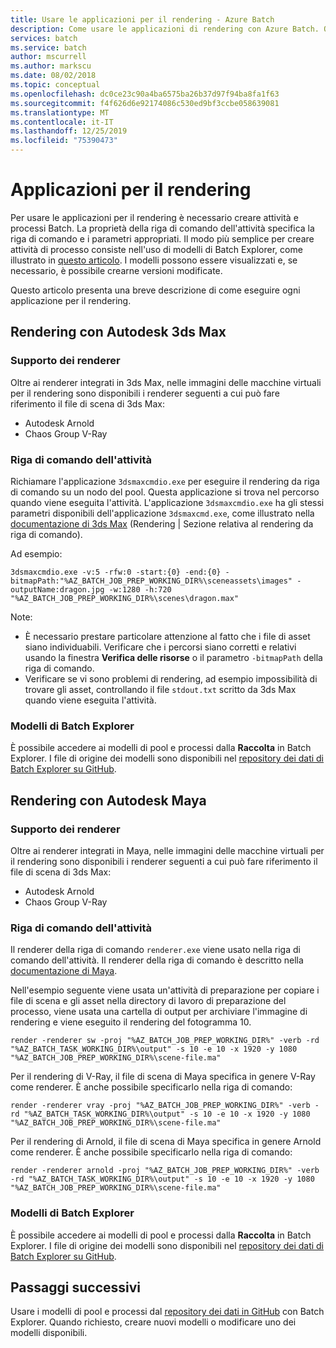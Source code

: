```yaml
---
title: Usare le applicazioni per il rendering - Azure Batch
description: Come usare le applicazioni di rendering con Azure Batch. Questo articolo presenta una breve descrizione di come eseguire ogni applicazione per il rendering.
services: batch
ms.service: batch
author: mscurrell
ms.author: markscu
ms.date: 08/02/2018
ms.topic: conceptual
ms.openlocfilehash: dc0ce23c90a4ba6575ba26b37d97f94ba8fa1f63
ms.sourcegitcommit: f4f626d6e92174086c530ed9bf3ccbe058639081
ms.translationtype: MT
ms.contentlocale: it-IT
ms.lasthandoff: 12/25/2019
ms.locfileid: "75390473"
---
```

# <a name="rendering-applications"></a>Applicazioni per il rendering

Per usare le applicazioni per il rendering è necessario creare attività e processi Batch. La proprietà della riga di comando dell'attività specifica la riga di comando e i parametri appropriati.  Il modo più semplice per creare attività di processo consiste nell'uso di modelli di Batch Explorer, come illustrato in [questo articolo](https://docs.microsoft.com/azure/batch/batch-rendering-using#using-batch-explorer).  I modelli possono essere visualizzati e, se necessario, è possibile crearne versioni modificate.

Questo articolo presenta una breve descrizione di come eseguire ogni applicazione per il rendering.

## <a name="rendering-with-autodesk-3ds-max"></a>Rendering con Autodesk 3ds Max

### <a name="renderer-support"></a>Supporto dei renderer

Oltre ai renderer integrati in 3ds Max, nelle immagini delle macchine virtuali per il rendering sono disponibili i renderer seguenti a cui può fare riferimento il file di scena di 3ds Max:

* Autodesk Arnold
* Chaos Group V-Ray

### <a name="task-command-line"></a>Riga di comando dell'attività

Richiamare l'applicazione `3dsmaxcmdio.exe` per eseguire il rendering da riga di comando su un nodo del pool.  Questa applicazione si trova nel percorso quando viene eseguita l'attività. L'applicazione `3dsmaxcmdio.exe` ha gli stessi parametri disponibili dell'applicazione `3dsmaxcmd.exe`, come illustrato nella [documentazione di 3ds Max](https://help.autodesk.com/view/3DSMAX/2018/ENU/) (Rendering | Sezione relativa al rendering da riga di comando).

Ad esempio:

```
3dsmaxcmdio.exe -v:5 -rfw:0 -start:{0} -end:{0} -bitmapPath:"%AZ_BATCH_JOB_PREP_WORKING_DIR%\sceneassets\images" -outputName:dragon.jpg -w:1280 -h:720 "%AZ_BATCH_JOB_PREP_WORKING_DIR%\scenes\dragon.max"
```

Note:

* È necessario prestare particolare attenzione al fatto che i file di asset siano individuabili.  Verificare che i percorsi siano corretti e relativi usando la finestra **Verifica delle risorse** o il parametro `-bitmapPath` della riga di comando.
* Verificare se vi sono problemi di rendering, ad esempio impossibilità di trovare gli asset, controllando il file `stdout.txt` scritto da 3ds Max quando viene eseguita l'attività.

### <a name="batch-explorer-templates"></a>Modelli di Batch Explorer

È possibile accedere ai modelli di pool e processi dalla **Raccolta** in Batch Explorer.  I file di origine dei modelli sono disponibili nel [repository dei dati di Batch Explorer su GitHub](https://github.com/Azure/BatchExplorer-data/tree/master/ncj/3dsmax).

## <a name="rendering-with-autodesk-maya"></a>Rendering con Autodesk Maya

### <a name="renderer-support"></a>Supporto dei renderer

Oltre ai renderer integrati in Maya, nelle immagini delle macchine virtuali per il rendering sono disponibili i renderer seguenti a cui può fare riferimento il file di scena di 3ds Max:

* Autodesk Arnold
* Chaos Group V-Ray

### <a name="task-command-line"></a>Riga di comando dell'attività

Il renderer della riga di comando `renderer.exe` viene usato nella riga di comando dell'attività. Il renderer della riga di comando è descritto nella [documentazione di Maya](https://help.autodesk.com/view/MAYAUL/2018/ENU/?guid=GUID-EB558BC0-5C2B-439C-9B00-F97BCB9688E4).

Nell'esempio seguente viene usata un'attività di preparazione per copiare i file di scena e gli asset nella directory di lavoro di preparazione del processo, viene usata una cartella di output per archiviare l'immagine di rendering e viene eseguito il rendering del fotogramma 10.

```
render -renderer sw -proj "%AZ_BATCH_JOB_PREP_WORKING_DIR%" -verb -rd "%AZ_BATCH_TASK_WORKING_DIR%\output" -s 10 -e 10 -x 1920 -y 1080 "%AZ_BATCH_JOB_PREP_WORKING_DIR%\scene-file.ma"
```

Per il rendering di V-Ray, il file di scena di Maya specifica in genere V-Ray come renderer.  È anche possibile specificarlo nella riga di comando:

```
render -renderer vray -proj "%AZ_BATCH_JOB_PREP_WORKING_DIR%" -verb -rd "%AZ_BATCH_TASK_WORKING_DIR%\output" -s 10 -e 10 -x 1920 -y 1080 "%AZ_BATCH_JOB_PREP_WORKING_DIR%\scene-file.ma"
```

Per il rendering di Arnold, il file di scena di Maya specifica in genere Arnold come renderer.  È anche possibile specificarlo nella riga di comando:

```
render -renderer arnold -proj "%AZ_BATCH_JOB_PREP_WORKING_DIR%" -verb -rd "%AZ_BATCH_TASK_WORKING_DIR%\output" -s 10 -e 10 -x 1920 -y 1080 "%AZ_BATCH_JOB_PREP_WORKING_DIR%\scene-file.ma"
```

### <a name="batch-explorer-templates"></a>Modelli di Batch Explorer

È possibile accedere ai modelli di pool e processi dalla **Raccolta** in Batch Explorer.  I file di origine dei modelli sono disponibili nel [repository dei dati di Batch Explorer su GitHub](https://github.com/Azure/BatchExplorer-data/tree/master/ncj/maya).

## <a name="next-steps"></a>Passaggi successivi

Usare i modelli di pool e processi dal [repository dei dati in GitHub](https://github.com/Azure/BatchExplorer-data/tree/master/ncj) con Batch Explorer.  Quando richiesto, creare nuovi modelli o modificare uno dei modelli disponibili.